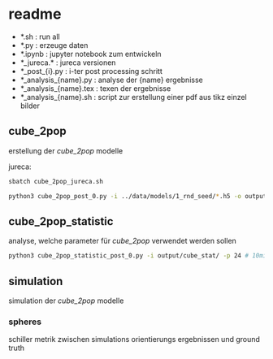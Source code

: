 # readme

- \*.sh : run all
- \*.py : erzeuge daten
- \*.ipynb : jupyter notebook zum entwickeln
- \*\_jureca.\* : jureca versionen
- *\_post\_\{i\}.py : i-ter post processing schritt
- \*\_analysis\_\{name\}.py : analyse der \{name\} ergebnisse
- \*\_analysis\_\{name\}.tex : texen der ergebnisse
- \*\_analysis\_\{name\}.sh : script zur erstellung einer pdf aus tikz einzel bilder

## cube_2pop

erstellung der *cube_2pop* modelle

jureca:

```sh
sbatch cube_2pop_jureca.sh
```

```sh
python3 cube_2pop_post_0.py -i ../data/models/1_rnd_seed/*.h5 -o output/models/1_rnd_seed/ -p 32 # 25min, 20Gb
```

## cube_2pop_statistic

analyse, welche parameter für *cube_2pop* verwendet werden sollen

```sh
python3 cube_2pop_statistic_post_0.py -i output/cube_stat/ -p 24 # 10min, 43gb
```

## simulation

simulation der *cube_2pop* modelle

### spheres

schiller metrik zwischen simulations orientierungs ergebnissen und ground truth
